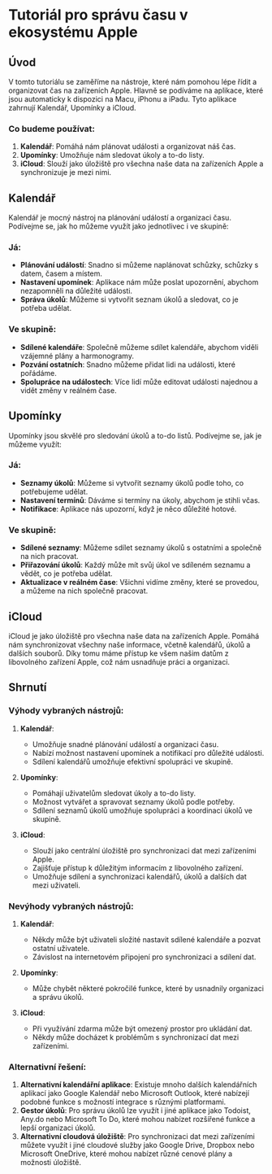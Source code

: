 # Tutoriál pro správu času v ekosystému Apple
##   Úvod

V tomto tutoriálu se zaměříme na nástroje, které nám pomohou lépe řídit a organizovat čas na zařízeních Apple. Hlavně se podíváme na aplikace, které jsou automaticky k dispozici na Macu, iPhonu a iPadu. Tyto aplikace zahrnují Kalendář, Upomínky a iCloud.

### Co budeme používat:

1. **Kalendář**: Pomáhá nám plánovat události a organizovat náš čas.
2. **Upomínky**: Umožňuje nám sledovat úkoly a to-do listy.
3. **iCloud**: Slouží jako úložiště pro všechna naše data na zařízeních Apple a synchronizuje je mezi nimi.

## Kalendář

Kalendář je mocný nástroj na plánování událostí a organizaci času. Podívejme se, jak ho můžeme využít jako jednotlivec i ve skupině:

### Já:

- **Plánování událostí**: Snadno si můžeme naplánovat schůzky, schůzky s datem, časem a místem.
- **Nastavení upomínek**: Aplikace nám může poslat upozornění, abychom nezapomněli na důležité události.
- **Správa úkolů**: Můžeme si vytvořit seznam úkolů a sledovat, co je potřeba udělat.

### Ve skupině:

- **Sdílené kalendáře**: Společně můžeme sdílet kalendáře, abychom viděli vzájemné plány a harmonogramy.
- **Pozvání ostatních**: Snadno můžeme přidat lidi na události, které pořádáme.
- **Spolupráce na událostech**: Více lidí může editovat události najednou a vidět změny v reálném čase.

## Upomínky

Upomínky jsou skvělé pro sledování úkolů a to-do listů. Podívejme se, jak je můžeme využít:

### Já:

- **Seznamy úkolů**: Můžeme si vytvořit seznamy úkolů podle toho, co potřebujeme udělat.
- **Nastavení termínů**: Dáváme si termíny na úkoly, abychom je stihli včas.
- **Notifikace**: Aplikace nás upozorní, když je něco důležité hotové.

### Ve skupině:

- **Sdílené seznamy**: Můžeme sdílet seznamy úkolů s ostatními a společně na nich pracovat.
- **Přiřazování úkolů**: Každý může mít svůj úkol ve sdíleném seznamu a vědět, co je potřeba udělat.
- **Aktualizace v reálném čase**: Všichni vidíme změny, které se provedou, a můžeme na nich společně pracovat.

## iCloud

iCloud je jako úložiště pro všechna naše data na zařízeních Apple. Pomáhá nám synchronizovat všechny naše informace, včetně kalendářů, úkolů a dalších souborů. Díky tomu máme přístup ke všem našim datům z libovolného zařízení Apple, což nám usnadňuje práci a organizaci.

## Shrnutí

### Výhody vybraných nástrojů:

1. **Kalendář**:
    
    - Umožňuje snadné plánování událostí a organizaci času.
    - Nabízí možnost nastavení upomínek a notifikací pro důležité události.
    - Sdílení kalendářů umožňuje efektivní spolupráci ve skupině.
2. **Upomínky**:
    
    - Pomáhají uživatelům sledovat úkoly a to-do listy.
    - Možnost vytvářet a spravovat seznamy úkolů podle potřeby.
    - Sdílení seznamů úkolů umožňuje spolupráci a koordinaci úkolů ve skupině.
3. **iCloud**:
    
    - Slouží jako centrální úložiště pro synchronizaci dat mezi zařízeními Apple.
    - Zajišťuje přístup k důležitým informacím z libovolného zařízení.
    - Umožňuje sdílení a synchronizaci kalendářů, úkolů a dalších dat mezi uživateli.

### Nevýhody vybraných nástrojů:

1. **Kalendář**:
    
    - Někdy může být uživateli složité nastavit sdílené kalendáře a pozvat ostatní uživatele.
    - Závislost na internetovém připojení pro synchronizaci a sdílení dat.
2. **Upomínky**:
    
    - Může chybět některé pokročilé funkce, které by usnadnily organizaci a správu úkolů.
3. **iCloud**:
    
    - Při využívání zdarma může být omezený prostor pro ukládání dat.
    - Někdy může docházet k problémům s synchronizací dat mezi zařízeními.

### Alternativní řešení:

1. **Alternativní kalendářní aplikace**: Existuje mnoho dalších kalendářních aplikací jako Google Kalendář nebo Microsoft Outlook, které nabízejí podobné funkce s možností integrace s různými platformami.
2. **Gestor úkolů**: Pro správu úkolů lze využít i jiné aplikace jako Todoist, Any.do nebo Microsoft To Do, které mohou nabízet rozšířené funkce a lepší organizaci úkolů.
3. **Alternativní cloudová úložiště**: Pro synchronizaci dat mezi zařízeními můžete využít i jiné cloudové služby jako Google Drive, Dropbox nebo Microsoft OneDrive, které mohou nabízet různé cenové plány a možnosti úložiště.
